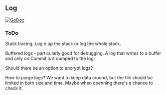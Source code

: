## Log

[![GoDoc](https://godoc.org/github.com/dist-ribut-us/log?status.svg)](https://godoc.org/github.com/dist-ribut-us/log)

### ToDo

Stack tracing. Log n up the stack or log the whole stack.

Buffered logs - particularly good for debugging. A log that writes to a buffer
and only on Commit is it dumped to the log.

Should there be an option to encrypt logs?

How to purge logs? We want to keep data around, but the file should be limited
in both size and time. Maybe when openning there's a chance to check it.
